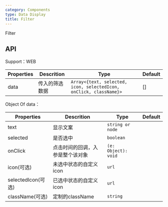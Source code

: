 ```yaml
---
category: Components
type: Data Display
title: Filter
---
```


Filter


## API

Support：WEB

Properties | Descrition | Type | Default
----|-----|------|------
| data    |    传入的筛选数据     | `Array<{text, selected, icon, selectedIcon, onClick, className}>`  | [] |

Object Of data：

Properties | Descrition | Type | Default
----|-----|------|------
| text    |   显示文案     | `string or node`  |  |
| selected    |   是否选中     | `boolean`  |  |
| onClick    |   点击时间的回调，入参是整个该对象     | `(e: Object): void`  |  |
| icon(可选)    |   未选中状态的自定义icon     | `url`  |  |
| selectedIcon(可选)    |   已选中状态的自定义icon     | `url`  |  |
| className(可选)    |   定制的className     | `string`  |  |
